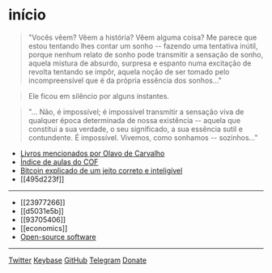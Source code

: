 # início

> "Vocês vêem? Vêem a história? Vêem alguma coisa? Me parece que estou tentando lhes contar um sonho -- fazendo uma tentativa inútil, porque nenhum relato de sonho pode transmitir a sensação de sonho, aquela mistura de absurdo, surpresa e espanto numa excitação de revolta tentando se impôr, aquela noção de ser tomado pelo incompreensível que é da própria essência dos sonhos..."

> Ele ficou em silêncio por alguns instantes.

> "... Não, é impossível; é impossível transmitir a sensação viva de qualquer época determinada de nossa existência -- aquela que constitui a sua verdade, o seu significado, a sua essência sutil e contundente. É impossível. Vivemos, como sonhamos -- sozinhos..."

* [Livros mencionados por Olavo de Carvalho](/livros-olavo.html)
* [Índice de aulas do COF](/cof.html)
* [Bitcoin explicado de um jeito correto e inteligível](bitcoin)
* [[495d223f]]

---

* [[23977266]]
* [[d5031e5b]]
* [[93705406]]
* [[economics]]
* [Open-source software](software)

---

[Twitter](https://twitter.com/fiatjaf) [Keybase](https://keybase.io/fiatjaf) [GitHub](https://github.com/fiatjaf) [Telegram](https://t.me/fiatjaf) [Donate](lightning:LNURL1DP68GURN8GHJ7MRWW3UXYMM59ENXJCT5DFSKVTNRDAKJ7MRWW4EXCTMSV9UN7ATNV4EXJEPAXYMSN4M9LH)
